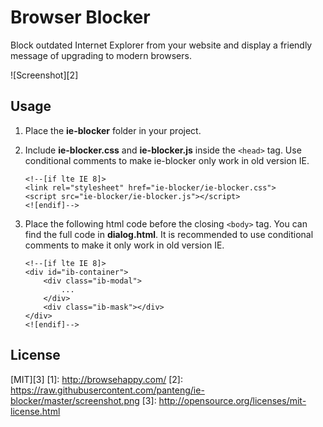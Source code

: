 # Browser Blocker
Block outdated Internet Explorer from your website and display a friendly message of upgrading to modern browsers.

![Screenshot][2]

## Usage

 1. Place the **ie-blocker** folder in your project.
 2. Include **ie-blocker.css** and **ie-blocker.js** inside the `<head>` tag. Use conditional comments to make ie-blocker only work in old version IE.

        <!--[if lte IE 8]>
        <link rel="stylesheet" href="ie-blocker/ie-blocker.css">
        <script src="ie-blocker/ie-blocker.js"></script>
        <![endif]-->
 3. Place the following html code before the closing `<body>` tag. You can find the full code in **dialog.html**. It is recommended to use conditional comments to make it only work in old version IE.

        <!--[if lte IE 8]>
        <div id="ib-container">
            <div class="ib-modal">
                ...
            </div>
            <div class="ib-mask"></div>
        </div>
        <![endif]-->

## License
[MIT][3]
  [1]: http://browsehappy.com/
  [2]: https://raw.githubusercontent.com/panteng/ie-blocker/master/screenshot.png
  [3]: http://opensource.org/licenses/mit-license.html
